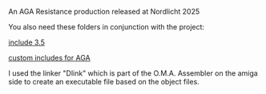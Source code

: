 An AGA Resistance production released at Nordlicht 2025

You also need these folders in conjunction with the project:

[include 3.5](https://github.com/christiangerbig/include-3.5)

[custom includes for AGA](https://github.com/christiangerbig/custom-includes-aga)

I used the linker "Dlink" which is part of the O.M.A. Assembler on the amiga side to create an executable file based on the object files.
